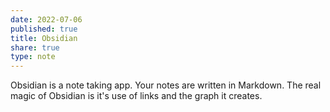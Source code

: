 ```yaml
---
date: 2022-07-06
published: true
title: Obsidian
share: true
type: note
---
```


Obsidian is a note taking app. Your notes are written in Markdown. The real magic of Obsidian is it's use of links and the graph it creates.
